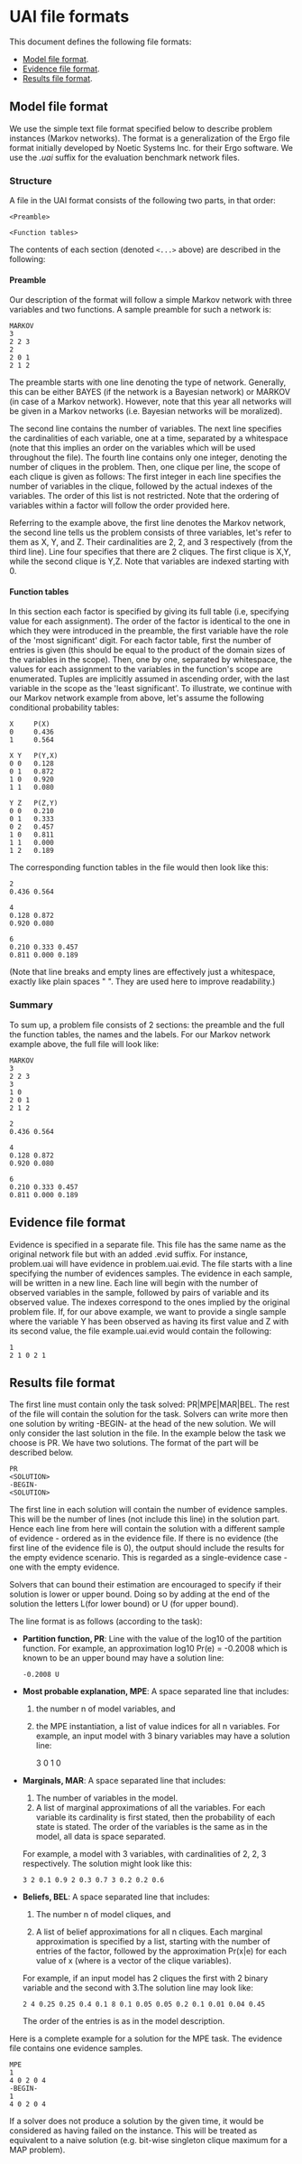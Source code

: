 # UAI file formats

This document defines the following file formats:

- [Model file format](@ref).
- [Evidence file format](@ref).
- [Results file format](@ref).

## Model file format

We use the simple text file format specified below to describe problem
instances (Markov networks). The format is a generalization of the Ergo file
format initially developed by Noetic Systems Inc. for their Ergo software. We
use the *.uai* suffix for the evaluation benchmark network files.

### Structure

A file in the UAI format consists of the following two parts, in that order:

    <Preamble>

    <Function tables>

The contents of each section (denoted `<...>` above) are described in the
following:

#### Preamble

Our description of the format will follow a simple Markov network with three
variables and two functions. A sample preamble for such a network is:

    MARKOV
    3
    2 2 3
    2
    2 0 1
    2 1 2

The preamble starts with one line denoting the type of network. Generally, this
can be either BAYES (if the network is a Bayesian network) or MARKOV (in case
of a Markov network). However, note that this year all networks will be given
in a Markov networks (i.e. Bayesian networks will be moralized).

The second line contains the number of variables. The next line specifies the
cardinalities of each variable, one at a time, separated by a whitespace (note
that this implies an order on the variables which will be used throughout the
file). The fourth line contains only one integer, denoting the number of
cliques in the problem. Then, one clique per line, the scope of each clique is
given as follows: The first integer in each line specifies the number of
variables in the clique, followed by the actual indexes of the variables. The
order of this list is not restricted. Note that the ordering of variables
within a factor will follow the order provided here.

Referring to the example above, the first line denotes the Markov network, the
second line tells us the problem consists of three variables, let's refer to
them as X, Y, and Z. Their cardinalities are 2, 2, and 3 respectively (from the
third line). Line four specifies that there are 2 cliques. The first clique is
X,Y, while the second clique is Y,Z. Note that variables are indexed starting
with 0.

#### Function tables 

In this section each factor is specified by giving its full table (i.e,
specifying value for each assignment). The order of the factor is identical to
the one in which they were introduced in the preamble, the first variable have
the role of the 'most significant' digit. For each factor table, first the
number of entries is given (this should be equal to the product of the domain
sizes of the variables in the scope). Then, one by one, separated by
whitespace, the values for each assignment to the variables in the function's
scope are enumerated. Tuples are implicitly assumed in ascending order, with
the last variable in the scope as the 'least significant'. To illustrate, we
continue with our Markov network example from above, let's assume the following
conditional probability tables:

    X     P(X)
    0     0.436
    1     0.564

    X Y   P(Y,X)
    0 0   0.128
    0 1   0.872
    1 0   0.920
    1 1   0.080

    Y Z   P(Z,Y)
    0 0   0.210
    0 1   0.333
    0 2   0.457
    1 0   0.811
    1 1   0.000
    1 2   0.189

The corresponding function tables in the file would then look like this:

    2
    0.436 0.564

    4
    0.128 0.872
    0.920 0.080

    6
    0.210 0.333 0.457
    0.811 0.000 0.189

(Note that line breaks and empty lines are effectively just a whitespace,
exactly like plain spaces " ". They are used here to improve readability.)

### Summary

To sum up, a problem file consists of 2 sections: the preamble and the full the
function tables, the names and the labels. For our Markov network example
above, the full file will look like:

    MARKOV
    3
    2 2 3
    3
    1 0
    2 0 1
    2 1 2

    2
    0.436 0.564

    4
    0.128 0.872
    0.920 0.080

    6
    0.210 0.333 0.457
    0.811 0.000 0.189 

## Evidence file format

Evidence is specified in a separate file. This file has the same name as the
original network file but with an added .evid suffix. For instance, problem.uai
will have evidence in problem.uai.evid. The file starts with a line specifying
the number of evidences samples. The evidence in each sample, will be written
in a new line. Each line will begin with the number of observed variables in
the sample, followed by pairs of variable and its observed value. The indexes
correspond to the ones implied by the original problem file. If, for our above
example, we want to provide a single sample where the variable Y has been
observed as having its first value and Z with its second value, the file
example.uai.evid would contain the following:

    1
    2 1 0 2 1

## Results file format

The first line must contain only the task solved: PR|MPE|MAR|BEL. The rest of
the file will contain the solution for the task. Solvers can write more then
one solution by writing -BEGIN- at the head of the new solution. We will only
consider the last solution in the file. In the example below the task we choose
is PR. We have two solutions. The format of the <SOLUTION> part will be
described below.

    PR
    <SOLUTION>
    -BEGIN-
    <SOLUTION>

The first line in each solution will contain the number of evidence samples.
This will be the number of lines (not include this line) in the solution part.
Hence each line from here will contain the solution with a different sample of
evidence - ordered as in the evidence file. If there is no evidence (the first
line of the evidence file is 0), the output should include the results for the
empty evidence scenario. This is regarded as a single-evidence case - one with
the empty evidence.

Solvers that can bound their estimation are encouraged to specify if their
solution is lower or upper bound. Doing so by adding at the end of the solution
the letters L(for lower bound) or U (for upper bound).

The line format is as follows (according to the task):

- **Partition function, PR**: Line with the value of the log10 of the partition
  function. For example, an approximation log10 Pr(e) = -0.2008 which is known
  to be an upper bound may have a solution line:

      -0.2008 U

- **Most probable explanation, MPE**: A space separated line that includes:
  1. the number n of model variables, and
  2. the MPE instantiation, a list of value indices for all n variables.
  For example, an input model with 3 binary variables may have a solution line:

      3 0 1 0

- **Marginals, MAR**: A space separated line that includes:
  1. The number of variables in the model.
  2. A list of marginal approximations of all the variables. For each variable
     its cardinality is first stated, then the probability of each state is
     stated. The order of the variables is the same as in the model, all data
     is space separated.

  For example, a model with 3 variables, with cardinalities of 2, 2, 3
  respectively. The solution might look like this:

      3 2 0.1 0.9 2 0.3 0.7 3 0.2 0.2 0.6

- **Beliefs, BEL**: A space separated line that includes:

  1. The number n of model cliques, and

  2. A list of belief approximations for all n cliques. Each marginal
     approximation is specified by a list, starting with the number of entries
     of the factor, followed by the approximation Pr(x|e) for each value of x
     (where is a vector of the clique variables).

  For example, if an input model has 2 cliques the first with 2 binary variable
  and the second with 3.The solution line may look like:

      2 4 0.25 0.25 0.4 0.1 8 0.1 0.05 0.05 0.2 0.1 0.01 0.04 0.45

  The order of the entries is as in the model description.

Here is a complete example for a solution for the MPE task. The evidence file
contains one evidence samples.

    MPE
    1
    4 0 2 0 4
    -BEGIN-
    1
    4 0 2 0 4

If a solver does not produce a solution by the given time, it would be
considered as having failed on the instance. This will be treated as equivalent
to a naive solution (e.g. bit-wise singleton clique maximum for a MAP problem).
